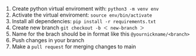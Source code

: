 1. Create python virtual enviroment with: `python3 -m venv env`
2. Activate the virtual enviroment: `source env/bin/activate`
3. Install all dependencies: `pip install -r requirements.txt`
4. Create new branch `git checkout -b ＜ new-branch ＞`
5. Name for the brach should be in format like this `@yournickname/<branch>`
6. Push changes in your branch
7. Make a `pull request` for merging changes to main
